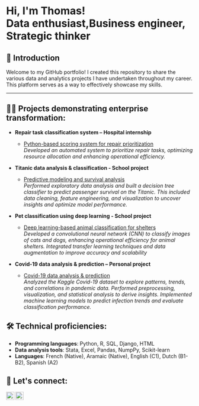 <h1>Hi, I'm Thomas!<br/>Data enthusiast</a>,Business engineer</a>, Strategic thinker</a></h1>

<h2>📖 Introduction</h2>

Welcome to my GitHub portfolio! I created this repository to share the various data and analytics projects I have undertaken throughout my career. This platform serves as a way to effectively showcase my skills.

---

<h2>👨‍💻 Projects demonstrating enterprise transformation:</h2>

- **Repair task classification system – Hospital internship**
  - [Python-based scoring system for repair prioritization](https://github.com/Thomas-stac/Task-classification-/tree/main)  
    *Developed an automated system to prioritize repair tasks, optimizing resource allocation and enhancing operational efficiency.*

- **Titanic data analysis & classification - School project**
  - [Predictive modeling and survival analysis](https://github.com/Thomas-stac/Titanic-data-analysis)  
    *Performed exploratory data analysis and built a decision tree classifier to predict passenger survival on the Titanic. This included data cleaning, feature engineering, and visualization to uncover insights and optimize model performance.*

- **Pet classification using deep learning - School project**
  - [Deep learning-based animal classification for shelters](https://github.com/Thomas-stac/Pet-Classification)  
    *Developed a convolutional neural network (CNN) to classify images of cats and dogs, enhancing operational efficiency for animal shelters. Integrated transfer learning techniques and data augmentation to improve accuracy and scalability*

- **Covid-19 data analysis & prediction – Personal project**
  - [Covid-19 data analysis & prediction](https://github.com/Thomas-stac/Covid-19)  
    *Analyzed the Kaggle Covid-19 dataset to explore patterns, trends, and correlations in pandemic data. Performed preprocessing, visualization, and statistical analysis to derive insights. Implemented machine learning models to predict infection trends and evaluate classification performance.*

    
<h2>🛠️ Technical proficiencies:</h2>

- **Programming languages**: Python, R, SQL, Django, HTML
- **Data analysis tools**: Stata, Excel, Pandas, NumpPy, Scikit-learn
- **Languages**: French (Native), Aramaic (Native), English (C1), Dutch (B1-B2), Spanish (A2)

<h2>🤝 Let's connect:</h2>

[<img align="left" alt="Thomas Selen | LinkedIn" width="22px" src="https://cdn.jsdelivr.net/npm/simple-icons@v3/icons/linkedin.svg" />][linkedin]
[<img align="left" alt="Thomas Selen | Email" width="22px" src="https://cdn.jsdelivr.net/npm/simple-icons@v3/icons/gmail.svg" />][email]

[linkedin]: https://www.linkedin.com/in/thomas-selen-2aa890264
[email]: mailto:Thomaselen5@gmail.com

<!--
**thomas-selen/thomas-selen** is a ✨ _special_ ✨ repository because its `README.md` (this file) appears on your GitHub profile.
-->

